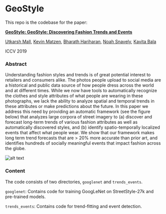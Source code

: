 # GeoStyle

This repo is the codebase for the paper:

[**GeoStyle: GeoStyle: Discovering Fashion Trends and Events**](https://geostyle.cs.cornell.edu)

[Utkarsh Mall](http://www.cs.cornell.edu/~utkarshm/), [Kevin Matzen](http://www.kmatzen.com/), [Bharath Hariharan](http://home.bharathh.info/), [Noah Snavely](http://www.cs.cornell.edu/~snavely/), [Kavita Bala](http://www.cs.cornell.edu/~kb/)

ICCV 2019

### Abstract
Understanding fashion styles and trends is of great potential interest to retailers and consumers alike. The photos people upload to social media are a historical and public data source of how people dress across the world and at different times. While we now have tools to automatically recognize the clothes and style attributes of what people are wearing in these photographs, we lack the ability to analyze spatial and temporal trends in these attributes or make predictions about the future. In this paper we address this need by providing an automatic framework (see the figure below) that analyzes large corpora of street imagery to (a) discover and forecast long-term trends of various fashion attributes as well as automatically discovered styles, and (b) identify spatio-temporally localized events that affect what people wear. We show that our framework makes long term trend forecasts that are > 20% more accurate than prior art, and identifies hundreds of socially meaningful events that impact fashion across the globe.

![alt text](https://geostyle.cs.cornell.edu/static/images/pipeline.png)


### Content
The code consists of two directories, ```googlenet``` and ```trends_events```.

```googlenet```: Contains code for training GoogLeNet on StreetStyle-27k and pre-trained models.

```trends_events```: Contains code for trend-fitting and event detection.
